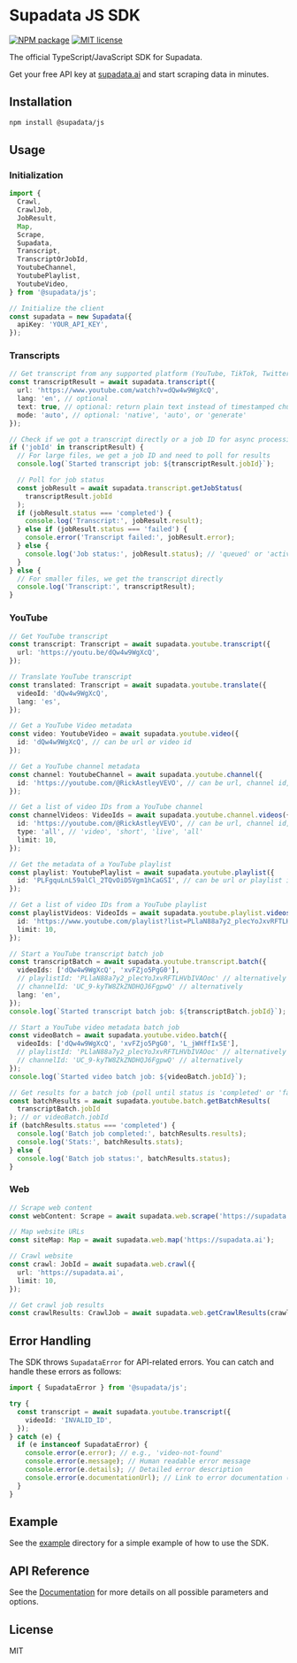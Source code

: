 # Supadata JS SDK

[![NPM package](https://img.shields.io/npm/v/@supadata/js.svg?branch=main)](https://www.npmjs.com/package/@supadata/js)
[![MIT license](https://img.shields.io/badge/license-MIT-brightgreen.svg?style=flat)](http://opensource.org/licenses/MIT)

The official TypeScript/JavaScript SDK for Supadata.

Get your free API key at [supadata.ai](https://supadata.ai) and start scraping data in minutes.

## Installation

```bash
npm install @supadata/js
```

## Usage

### Initialization

```typescript
import {
  Crawl,
  CrawlJob,
  JobResult,
  Map,
  Scrape,
  Supadata,
  Transcript,
  TranscriptOrJobId,
  YoutubeChannel,
  YoutubePlaylist,
  YoutubeVideo,
} from '@supadata/js';

// Initialize the client
const supadata = new Supadata({
  apiKey: 'YOUR_API_KEY',
});
```

### Transcripts

```typescript
// Get transcript from any supported platform (YouTube, TikTok, Twitter) or file
const transcriptResult = await supadata.transcript({
  url: 'https://www.youtube.com/watch?v=dQw4w9WgXcQ',
  lang: 'en', // optional
  text: true, // optional: return plain text instead of timestamped chunks
  mode: 'auto', // optional: 'native', 'auto', or 'generate'
});

// Check if we got a transcript directly or a job ID for async processing
if ('jobId' in transcriptResult) {
  // For large files, we get a job ID and need to poll for results
  console.log(`Started transcript job: ${transcriptResult.jobId}`);

  // Poll for job status
  const jobResult = await supadata.transcript.getJobStatus(
    transcriptResult.jobId
  );
  if (jobResult.status === 'completed') {
    console.log('Transcript:', jobResult.result);
  } else if (jobResult.status === 'failed') {
    console.error('Transcript failed:', jobResult.error);
  } else {
    console.log('Job status:', jobResult.status); // 'queued' or 'active'
  }
} else {
  // For smaller files, we get the transcript directly
  console.log('Transcript:', transcriptResult);
}
```

### YouTube

```typescript
// Get YouTube transcript
const transcript: Transcript = await supadata.youtube.transcript({
  url: 'https://youtu.be/dQw4w9WgXcQ',
});

// Translate YouTube transcript
const translated: Transcript = await supadata.youtube.translate({
  videoId: 'dQw4w9WgXcQ',
  lang: 'es',
});

// Get a YouTube Video metadata
const video: YoutubeVideo = await supadata.youtube.video({
  id: 'dQw4w9WgXcQ', // can be url or video id
});

// Get a YouTube channel metadata
const channel: YoutubeChannel = await supadata.youtube.channel({
  id: 'https://youtube.com/@RickAstleyVEVO', // can be url, channel id, handle
});

// Get a list of video IDs from a YouTube channel
const channelVideos: VideoIds = await supadata.youtube.channel.videos({
  id: 'https://youtube.com/@RickAstleyVEVO', // can be url, channel id, handle
  type: 'all', // 'video', 'short', 'live', 'all'
  limit: 10,
});

// Get the metadata of a YouTube playlist
const playlist: YoutubePlaylist = await supadata.youtube.playlist({
  id: 'PLFgquLnL59alCl_2TQvOiD5Vgm1hCaGSI', // can be url or playlist id
});

// Get a list of video IDs from a YouTube playlist
const playlistVideos: VideoIds = await supadata.youtube.playlist.videos({
  id: 'https://www.youtube.com/playlist?list=PLlaN88a7y2_plecYoJxvRFTLHVbIVAOoc', // can be url or playlist id
  limit: 10,
});

// Start a YouTube transcript batch job
const transcriptBatch = await supadata.youtube.transcript.batch({
  videoIds: ['dQw4w9WgXcQ', 'xvFZjo5PgG0'],
  // playlistId: 'PLlaN88a7y2_plecYoJxvRFTLHVbIVAOoc' // alternatively
  // channelId: 'UC_9-kyTW8ZkZNDHQJ6FgpwQ' // alternatively
  lang: 'en',
});
console.log(`Started transcript batch job: ${transcriptBatch.jobId}`);

// Start a YouTube video metadata batch job
const videoBatch = await supadata.youtube.video.batch({
  videoIds: ['dQw4w9WgXcQ', 'xvFZjo5PgG0', 'L_jWHffIx5E'],
  // playlistId: 'PLlaN88a7y2_plecYoJxvRFTLHVbIVAOoc' // alternatively
  // channelId: 'UC_9-kyTW8ZkZNDHQJ6FgpwQ' // alternatively
});
console.log(`Started video batch job: ${videoBatch.jobId}`);

// Get results for a batch job (poll until status is 'completed' or 'failed')
const batchResults = await supadata.youtube.batch.getBatchResults(
  transcriptBatch.jobId
); // or videoBatch.jobId
if (batchResults.status === 'completed') {
  console.log('Batch job completed:', batchResults.results);
  console.log('Stats:', batchResults.stats);
} else {
  console.log('Batch job status:', batchResults.status);
}
```

### Web

```typescript
// Scrape web content
const webContent: Scrape = await supadata.web.scrape('https://supadata.ai');

// Map website URLs
const siteMap: Map = await supadata.web.map('https://supadata.ai');

// Crawl website
const crawl: JobId = await supadata.web.crawl({
  url: 'https://supadata.ai',
  limit: 10,
});

// Get crawl job results
const crawlResults: CrawlJob = await supadata.web.getCrawlResults(crawl.jobId);
```

## Error Handling

The SDK throws `SupadataError` for API-related errors. You can catch and handle these errors as follows:

```typescript
import { SupadataError } from '@supadata/js';

try {
  const transcript = await supadata.youtube.transcript({
    videoId: 'INVALID_ID',
  });
} catch (e) {
  if (e instanceof SupadataError) {
    console.error(e.error); // e.g., 'video-not-found'
    console.error(e.message); // Human readable error message
    console.error(e.details); // Detailed error description
    console.error(e.documentationUrl); // Link to error documentation (optional)
  }
}
```

## Example

See the [example](./example) directory for a simple example of how to use the SDK.

## API Reference

See the [Documentation](https://supadata.ai/documentation) for more details on all possible parameters and options.

## License

MIT

